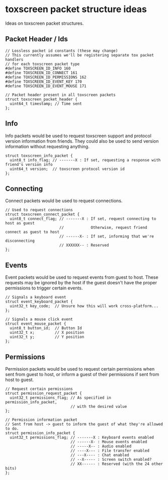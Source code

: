 toxscreen packet structure ideas
================================

Ideas on toxscreen packet structures.

Packet Header / Ids
-------------------

```
// Lossless packet id constants (these may change)
// This currently assumes we'll be registering separate tox packet handlers
// for each toxscreen packet type
#define TOXSCREEN_ID_INFO 160
#define TOXSCREEN_ID_CONNECT 161
#define TOXSCREEN_ID_PERMISSIONS 162
#define TOXSCREEN_ID_EVENT_KEY 170
#define TOXSCREEN_ID_EVENT_MOUSE 171

// Packet header present in all toxscreen packets
struct toxscreen_packet_header {
  uint64_t timestamp; // Time sent
};
```


Info
----

Info packets would be used to request toxscreen support and protocol version information
from friends. They could also be used to send version information without requesting anything.

```
struct toxscreen_info_packet {
  uint8_t info_flag; // -------X : If set, requesting a response with friend's version info
  uint64_t version;  // toxscreen protocol version id
};
```


Connecting
----------

Connect packets would be used to request connections.

```
// Used to request connections
struct toxscreen_connect_packet {
  uint8_t connect_flag; // -------X : If set, request connecting to host as guest
                        //            Otherwise, request friend connect as guest to host
                        // ------X- : If set, informing that we're disconnecting
                        // XXXXXX-- : Reserved
};
```


Events
------

Event packets would be used to request events from guest to host. These requests
may be ignored by the host if the guest doesn't have the proper permissions to trigger
certain events.

```
// Signals a keyboard event
struct event_keyboard_packet {
  uint32_t key_code;  // Unsure how this will work cross-platform...
};

// Signals a mouse click event
struct event_mouse_packet {
  uint8_t button_id;  // Button Id
  uint32_t x;         // X position
  uint32_t y;         // Y position
};
```


Permissions
-----------

Permission packets would be used to request certain permissions when sent from
guest to host, or inform a guest of their permissions if sent from host to guest.

```
// Request certain permissions
struct permission_request_packet {
  uint32_t permissions_flag; // As specified in permission_info_packet,
                             // with the desired value
};

// Permission information packet
// Sent from host -> guest to inform the guest of what they're allowed to do.
struct permission_info_packet {
  uint32_t permissions_flag; // -------X : Keyboard events enabled
                             // ------X- : Mouse events enabled
                             // -----X-- : Audio enabled
                             // ----X--- : File transfer enabled
                             // ---X---- : Chat enabled
                             // --X----- : Screen switch enabled?
                             // XX------ : Reserved (with the 24 other bits)
};
```
